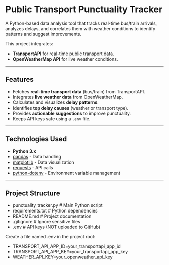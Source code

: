 # Public Transport Punctuality Tracker

A Python-based data analysis tool that tracks real-time bus/train arrivals, analyzes delays, and correlates them with weather conditions to identify patterns and suggest improvements.

This project integrates:
- **TransportAPI** for real-time public transport data.
- **OpenWeatherMap API** for live weather conditions.

---

## Features
- Fetches **real-time transport data** (bus/train) from TransportAPI.
- Integrates **live weather data** from OpenWeatherMap.
- Calculates and visualizes **delay patterns**.
- Identifies **top delay causes** (weather or transport type).
- Provides **actionable suggestions** to improve punctuality.
- Keeps API keys safe using a `.env` file.

---

## Technologies Used
- **Python 3.x**
- [pandas](https://pandas.pydata.org/) - Data handling
- [matplotlib](https://matplotlib.org/) - Data visualization
- [requests](https://docs.python-requests.org/en/latest/) - API calls
- [python-dotenv](https://pypi.org/project/python-dotenv/) - Environment variable management

---

## Project Structure
- punctuality_tracker.py # Main Python script
- requirements.txt # Python dependencies
- README.md # Project documentation
- .gitignore # Ignore sensitive files
- .env # API keys (NOT uploaded to GitHub)

Create a file named .env in the project root:

- TRANSPORT_API_APP_ID=your_transportapi_app_id
- TRANSPORT_API_APP_KEY=your_transportapi_app_key
- WEATHER_API_KEY=your_openweather_api_key
